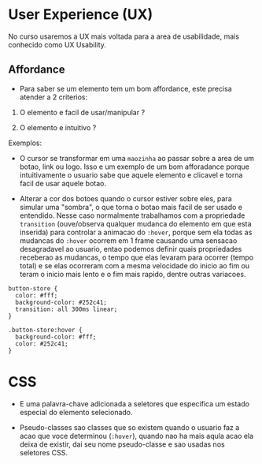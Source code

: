 # User Experience (UX)

No curso usaremos a UX mais voltada para a area de usabilidade, mais conhecido como UX Usability.

## Affordance

- Para saber se um elemento tem um bom affordance, este precisa atender a 2 criterios:

1. O elemento e facil de usar/manipular ?

2. O elemento e intuitivo ?

Exemplos:

- O cursor se transformar em uma `maozinha` ao passar sobre a area de um botao, link ou logo. Isso e um exemplo de um bom afforadance porque intuitivamente o usuario sabe que aquele elemento e clicavel e torna facil de usar aquele botao.

- Alterar a cor dos botoes quando o cursor estiver sobre eles, para simular uma "sombra", o que torna o botao mais facil de ser usado e entendido. Nesse caso normalmente trabalhamos com a propriedade `transition` (ouve/observa qualquer mudanca do elemento em que esta inserida) para controlar a animacao do `:hover`, porque sem ela todas as mudancas do `:hover` ocorrem em 1 frame causando uma sensacao desagradavel ao usuario, entao podemos definir quais propriedades receberao as mudancas, o tempo que elas levaram para ocorrer (tempo total) e se elas ocorreram com a mesma velocidade do inicio ao fim ou teram o inicio mais lento e o fim mais rapido, dentre outras variacoes.

```
button-store {
  color: #fff;
  background-color: #252c41;
  transition: all 300ms linear;
}

.button-store:hover {
  background-color: #fff;
  color: #252c41;
}
```

# CSS

- E uma palavra-chave adicionada a seletores que especifica um estado especial do elemento selecionado.

- Pseudo-classes sao classes que so existem quando o usuario faz a acao que voce determinou (`:hover`), quando nao ha mais aqula acao ela deixa de existir, dai seu nome pseudo-classe e sao usadas nos seletores CSS.
